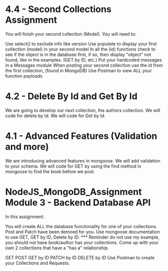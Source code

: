 # 4.4 - Second Collections Assignment
You will finish your second collection (Model).
You will need to:

Use select() to exclude info like version
Use populate to display your first collection (model) in your second model
In all the (id) functions check to see if the object is in the database first, if so, then display "object" not found, like in the examples. (GET by ID, etc.)
Put your hardcoded messages in a Messages module
When posting your second collection use the id from the first collection, (found in MongoDB)
Use Postman to view ALL your function payloads



# 4.2 - Delete By Id and Get By Id
We are going to develop our next collection, the authors collection.
We will code for delete by Id.
We will code for Get by Id.


# 4.1 - Advanced Features (Validation and more)
We are introducing advanced features in mongoose. 
We will add validation to your schema.
We will code for GET by using the find method in mongoose to find the book before we post.



# NodeJS_MongoDB_Assignment Module 3 - Backend Database API

In this assignment: 

You will create ALL the database functionality for one of your collections.
Post and Patch have been demoed for you. Use mongoose documentation to use GET, GET by ID, Delete by ID.
*** Reminder do not use my example, you should not have book/author has your collections. Come up with your own 2 collections that have a "has a" relationship.

GET
POST
GET by ID
PATCH by ID
DELETE by ID
Use Postman to create your Collections and Requests.